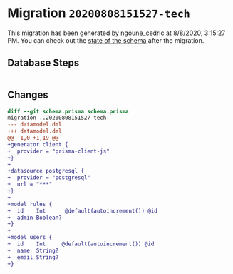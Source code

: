 # Migration `20200808151527-tech`

This migration has been generated by ngoune_cedric at 8/8/2020, 3:15:27 PM.
You can check out the [state of the schema](./schema.prisma) after the migration.

## Database Steps

```sql

```

## Changes

```diff
diff --git schema.prisma schema.prisma
migration ..20200808151527-tech
--- datamodel.dml
+++ datamodel.dml
@@ -1,0 +1,19 @@
+generator client {
+  provider = "prisma-client-js"
+}
+
+datasource postgresql {
+  provider = "postgresql"
+  url = "***"
+}
+
+model rules {
+  id    Int      @default(autoincrement()) @id
+  admin Boolean?
+}
+
+model users {
+  id    Int     @default(autoincrement()) @id
+  name  String?
+  email String?
+}
```


